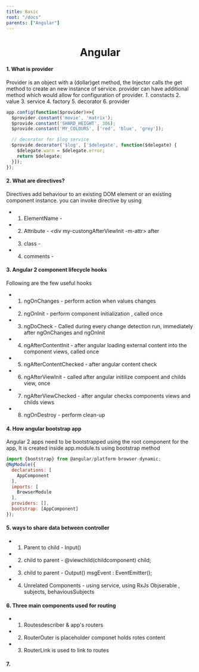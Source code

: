 ```yaml
---
title: Basic
root: "/docs"
parents: ["Angular"]
---
```

<h1 align="center">
  Angular
</h1>

#### 1. What is provider
Provider is an object with a (dollar)get method, the Injector calls the get method to create an new instance of service. provider can have additional method which would allow for configuration of provider.
*1*. constacts 2. value 3. service 4. factory 5. decorator 6. provider
````javascript
app.config(function($provider)=>{
  $provider.constant('movie', 'matrix');
  $provide.constant('SHARD_HEIGHT', 306);
  $provide.constant('MY_COLOURS', ['red', 'blue', 'grey']);

  // decorator for $log service 
  $provide.decorator('$log', ['$delegate', function($delegate) {
    $delegate.warn = $delegate.error;
    return $delegate;
  }]);
});

````
#### 2. What are directives?
Directives add behaviour to an existing DOM element or an existing component instance.
you can invoke directive by using 
- 1. ElementName - <my-custom-directive></my-custom-directive>
- 2. Attribute - <div my-custongAfterViewInit -m-attr></div> after 
- 3. class - <div class='my-custom-class' ></div>
- 4. comments - <!-- directive : my-test-directive -->

#### 3. Angular 2 component lifecycle hooks
Following are the few useful hooks 
- 1. ngOnChanges - perform action when values changes
- 2. ngOnInit - perform component initialization , called once
- 3. ngDoCheck - Called during every change detection run, immediately after ngOnChanges and ngOnInit
- 4. ngAfterContentInit - after angular loading external content into the component views, called once
- 5. ngAfterContentChecked - after angular content check
- 6. ngAfterViewInit - called after angular initilize compoent and childs view, once
- 7. ngAfterViewChecked - after angular checks components views and childs views
- 8. ngOnDestroy - perform clean-up

#### 4. How angular bootstrap app
Angular 2 apps need to be bootstrapped using the root component for the app, It is created inside app.module.ts using bootstrap method
````javascript
import {bootstrap} from @angular/platform-browser-dynamic;
@NgModule({
  declarations: [
    AppComponent
  ],
  imports: [
    BrowserModule
  ],
  providers: [],
  bootstrap: [AppComponent]
});
````

#### 5. ways to share data between controller
- 1. Parent to child - Input()
- 2. child to parent - @viewchild(childcomponent) child;
- 3. child to parent - Output() msgEvent : EventEmitter<String>();
- 4. Unrelated Components - using service, using RxJs Objserable , subjects, behaviousSubjects
  
#### 6. Three main components used for routing
- 1. Routesdescriber & app's routers
- 2. RouterOuter is placeholder componet holds rotes content
- 3. RouterLink is used to link to routes

#### 7. 



